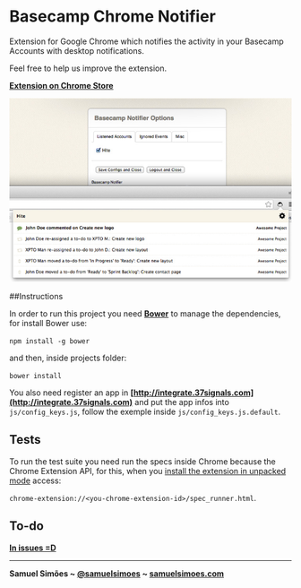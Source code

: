 # Basecamp Chrome Notifier

Extension for Google Chrome which notifies the activity in your Basecamp Accounts with desktop notifications.

Feel free to help us improve the extension.

**[Extension on Chrome Store](https://chrome.google.com/webstore/detail/basecamp-notifier/fihjmkangcncdhnbnenfipalmcegljii)**

![image](demo.jpg)

##Instructions

In order to run this project you need **[Bower](http://github.com/bower/bower)** to manage the dependencies, for install Bower use:

```npm install -g bower```

and then, inside projects folder:

```bower install```

You also need register an app in **[http://integrate.37signals.com](http://integrate.37signals.com)**  and put the app infos into `js/config_keys.js`, follow the exemple inside `js/config_keys.js.default`.

## Tests

To run the test suite you need run the specs inside Chrome because the Chrome Extension API, for this, when you [install the extension in unpacked mode](http://superuser.com/a/247654/235416) access:

`chrome-extension://<you-chrome-extension-id>/spec_runner.html`.

## To-do
**[In issues =D](https://github.com/samuelsimoes/Chrome-Basecamp-Notifier/issues?state=open)**

-----------------------------------------

**Samuel Simões ~ [@samuelsimoes](https://twitter.com/samuelsimoes) ~ [samuelsimoes.com](http://samuelsimoes.com)**
